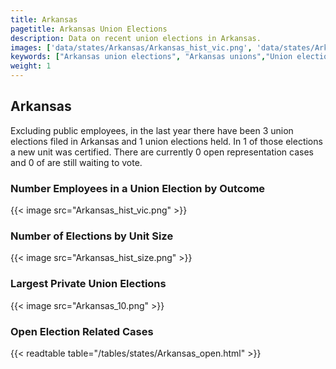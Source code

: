 ```yaml
---
title: Arkansas
pagetitle: Arkansas Union Elections
description: Data on recent union elections in Arkansas.
images: ['data/states/Arkansas/Arkansas_hist_vic.png', 'data/states/Arkansas/Arkansas_hist_size.png', 'data/states/Arkansas/Arkansas_10.png']
keywords: ["Arkansas union elections", "Arkansas unions","Union elections"]
weight: 1
---
```

##  Arkansas

Excluding public employees, in the last year there have been 3 union elections filed in Arkansas and 1 union elections held. In 1 of those elections a new unit was certified. There are currently 0 open representation cases and 0 of are still waiting to vote.

### Number Employees in a Union Election by Outcome
{{< image src="Arkansas_hist_vic.png" >}}

### Number of Elections by Unit Size
{{< image src="Arkansas_hist_size.png" >}}

### Largest Private Union Elections
{{< image src="Arkansas_10.png" >}}

### Open Election Related Cases
{{< readtable table="/tables/states/Arkansas_open.html" >}}


